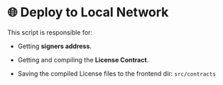 # 🌐 Deploy to Local Network

This script is responsible for:

- Getting **signers address**.

- Getting and compiling the **License Contract**.

- Saving the compiled License files to the frontend dir: ```src/contracts```
